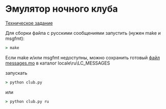 # Эмулятор ночного клуба

[Техническое задание](https://github.com/vb64/nightclub/blob/master/specification.md)

Для сборки файла с русскими сообщениями запустить (нужен make и msgfmt):

```cmd
> make
```

Если make и/или msgfmt недоступны, можно сохранить готовый [файл messages.mo](https://yadi.sk/d/EiA-F7pqsfzVM) в каталог locale\ru\LC_MESSAGES

запускать 

```cmd
> python club.py
```


или

```cmd
> python club.py ru
```
